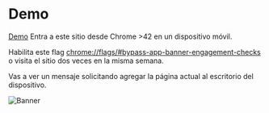 # Demo

[Demo](http://unjavascripter.github.io/webAppInstallBanner-demo/) Entra a este sitio desde Chrome >42 en un dispositivo móvil.

Habilita este flag [chrome://flags/#bypass-app-banner-engagement-checks](chrome://flags/#bypass-app-banner-engagement-checks) o visita el sitio dos veces en la misma semana.

Vas a ver un mensaje solicitando agregar la página actual al escritorio del dispositivo.

![Banner](https://cloud.githubusercontent.com/assets/7959823/10120559/126cfeaa-6487-11e5-98ad-89883596cb85.png)
